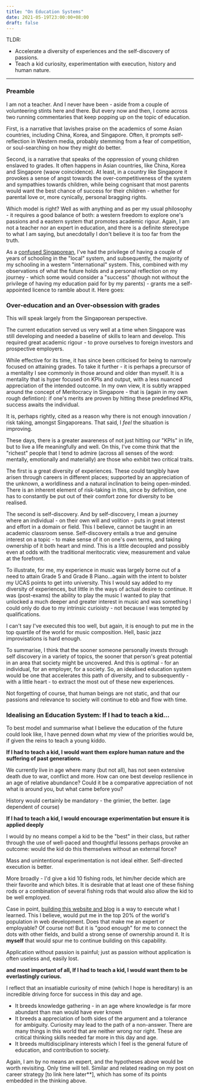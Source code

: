 ```yaml
---
title: "On Education Systems"
date: 2021-05-19T23:00:00+08:00
draft: false
---
```


TLDR:

- Accelerate a diversity of experiences and the self-discovery of passions.
- Teach a kid curiosity, experimentation with execution, history and human nature.

---

### Preamble

I am not a teacher. And I never have been - aside from a couple of volunteering stints here and there. But every now and then, I come across two running commentaries that keep popping up on the topic of education.

First, is a narrative that lavishes praise on the academics of some Asian countries, including China, Korea, and Singapore. Often, it prompts self-reflection in Western media, probably stemming from a fear of competition, or soul-searching on how they might do better. 

Second, is a narrative that speaks of the oppression of young children enslaved to grades. It often happens in Asian countries, like China, Korea and Singapore (waow coincidence). At least, in a country like Singapore it provokes a sense of angst towards the over-competitiveness of the system and sympathies towards children, while being cognisant that most parents would want the best chance of success for their children - whether for parental love or, more cynically, personal bragging rights.

Which model is right? Well as with anything and as per my usual philosophy - it requires a good balance of both: a western freedom to explore one's passions and a eastern system that promotes academic rigour. Again, I am not a teacher nor an expert in education, and there is a definite stereotype to what I am saying, but anecdotally I don't believe it is too far from the truth.

As a [confused Singaporean]([https://www.makwaijun.com/blog/post4/), I've had the privilege of having a couple of years of schooling in the "local" system, and subsequently, the majority of my schooling in a western "international" system. This, combined with my observations of what the future holds and a personal reflection on my journey - which some would consider a "success" (though not without the privilege of having my education paid for by my parents) - grants me a self-appointed licence to ramble about it. Here goes:

### Over-education and an Over-obsession with grades

This will speak largely from the Singaporean perspective. 

The current education served us very well at a time when Singapore was still developing and needed a baseline of skills to learn and develop. This required great academic rigour - to prove ourselves to foreign investors and prospective employers. 

While effective for its time, it has since been criticised for being to narrowly focused on attaining grades. To take it further - it is perhaps a precursor of a mentality I see commonly in those around and older than myself. It is a mentality that is hyper focused on KPIs and output, with a less nuanced appreciation of the intended outcome.  In my own view, it is subtly wrapped around the concept of Meritocracy in Singapore - that is (again in my own rough defintion): if one's merits are proven by hitting these predefined KPIs, success awaits the individual.

It is, perhaps rightly, cited as a reason why there is not enough innovation / risk taking, amongst Singaporeans. That said, I *feel* the situation is improving.

These days, there is a greater awareness of not just hitting our "KPIs" in life, but to live a life meaningfully and well. On this, I've come think that the "richest" people that I tend to admire (across all senses of the word: mentally, emotionally and materially) are those who exhibit two critical traits. 

The first is a great diversity of experiences. These could tangibly have arisen through careers in different places; supported by an appreciation of the unknown, a worldliness and a natural inclination to being open-minded. There is an inherent element of risk-taking in this, since by definition, one has to constantly be put out of their comfort zone for diversity to be realised.

The second is self-discovery. And by self-discovery, I mean a journey where an individual - on their own will and volition - puts in great interest and effort in a domain or field. This I believe, cannot be taught in an academic classroom sense. Self-discovery entails a true and genuine interest on a topic - to make sense of it on one's own terms, and taking ownership of it both heart and mind. This is a little decoupled and possibly even at odds with the traditional meritocratic view, measurement and value at the forefront.

To illustrate, for me, my experience in music was largely borne out of a need to attain Grade 5 and Grade 8 Piano...again with the intent to bolster my UCAS points to get into university. This I would say added to my diversity of experiences, but little in the ways of actual desire to continue. It was (post-exams) the ability to play the music I wanted to play that unlocked a much deeper and greater interest in music and was something I could only do due to my intrinsic curioisty - not because I was tempted by qualifications. 

I can't say I've executed this too well, but again, it is enough to put me in the top quartile of the world for music composition. Hell, basic jazz improvisations is hard enough. 

To summarise, I think that the sooner someone personally invests through self discovery in a variety of topics, the sooner that person's great potential in an area that society might be uncovered. And this is optimal - for an individual, for an employer, for a society. So, an idealised education system would be one that accelerates this path of diversity, and to subsequently - with a little heart - to extract the most out of these new experiences.

Not forgetting of course, that human beings are not static, and that our passions and relevance to society will continue to ebb and flow with time.

### Idealising an Education System: If I had to teach a kid...

To best model and summarise what I believe the education of the future could look like, I have penned down what my view of the priorities would be, if given the reins to teach a young kiddo.

**If I had to teach a kid, I would want them explore human nature and the suffering of past generations.**

We currently live in age where many (but not all), has not seen extensive death due to war, conflict and more. How can one best develop resilience in an age of relative abundance? Could it be a comparative appreciation of not what is around you, but what came before you? 

History would certainly be mandatory - the grimier, the better. (age dependent of course)

**If I had to teach a kid, I would encourage experimentation but ensure it is applied deeply**

I would by no means compel a kid to be the "best" in their class, but rather through the use of well-paced and thoughtful lessons perhaps provoke an outcome:  would the kid do this themselves without an external force? 

Mass and unintentional experimentation is not ideal either. Self-directed execution is better.

More broadly - I'd give a kid 10 fishing rods, let him/her decide which are their favorite and which bites. It is desirable that at least one of these fishing rods or a combination of several fishing rods that would also allow the kid to be well employed.

Case in point, [building this website and blog](https://www.makwaijun.com/blog/post1/) is a way to execute what I learned. This I believe, would put me in the top 20% of the world's population in web development. Does that make me an expert or employable? Of course not! But it is "good enough" for me to connect the dots with other fields, and build a strong sense of ownership around it. It is **myself** that would spur me to continue building on this capability. 

Application without passion is painful; just as passion without application is often useless and, easily lost.

**and most important of all, If I had to teach a kid, I would want them to be everlastingly curious.**

I reflect that an insatiable curiosity of mine (which I hope is hereditary) is an incredible driving force for success in this day and age.

- It breeds knowledge gathering - in an age where knowledge is far more abundant than man would have ever known
- It breeds a appreciation of both sides of the argument and a tolerance for ambiguity. Curiosity may lead to the path of a non-answer. There are many things in this world that are neither wrong nor right. These are critical thinking skills needed far more in this day and age. 
- It breeds multidisciplinary interests which I feel is the general future of education, and contribution to society. 

Again, I am by no means an expert, and the hypotheses above would be worth revisiting. Only time will tell. Similar and related reading on my post on career strategy [to link here later**], which has some of its points embedded in the thinking above. 